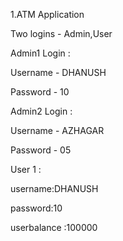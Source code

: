 1.ATM Application

Two logins - Admin,User

Admin1 Login :

Username - DHANUSH

Password - 10

Admin2 Login :

Username - AZHAGAR

Password - 05

User 1 :

username:DHANUSH

password:10

userbalance :100000
